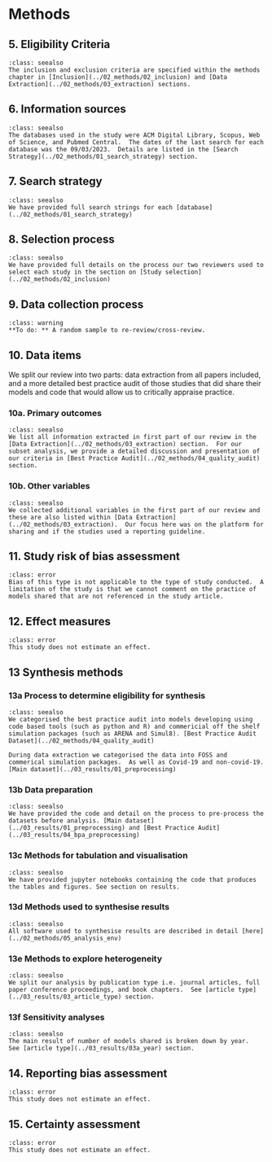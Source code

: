 # Methods

## 5. Eligibility Criteria

`````{admonition} COMPLETED
:class: seealso
The inclusion and exclusion criteria are specified within the methods chapter in [Inclusion](../02_methods/02_inclusion) and [Data Extraction](../02_methods/03_extraction) sections.
`````

## 6. Information sources

`````{admonition} COMPLETED
:class: seealso
The databases used in the study were ACM Digital Library, Scopus, Web of Science, and Pubmed Central.  The dates of the last search for each database was the 09/03/2023.  Details are listed in the [Search Strategy](../02_methods/01_search_strategy) section.
`````

## 7. Search strategy

`````{admonition} COMPLETED
:class: seealso
We have provided full search strings for each [database](../02_methods/01_search_strategy)
`````

## 8. Selection process

`````{admonition} COMPLETED
:class: seealso
We have provided full details on the process our two reviewers used to select each study in the section on [Study selection](../02_methods/02_inclusion)
`````

## 9. Data collection process

`````{admonition} INCOMPLETE
:class: warning
**To do: ** A random sample to re-review/cross-review.
`````

## 10. Data items

We split our review into two parts: data extraction from all papers included, and a more detailed best practice audit of those studies that did share their models and code that would allow us to critically appraise practice.  

### 10a. Primary outcomes

`````{admonition} COMPLETED
:class: seealso
We list all information extracted in first part of our review in the [Data Extraction](../02_methods/03_extraction) section.  For our subset analysis, we provide a detailed discussion and presentation of our criteria in [Best Practice Audit](../02_methods/04_quality_audit) section.
`````

### 10b. Other variables

`````{admonition} COMPLETED
:class: seealso
We collected additional variables in the first part of our review and these are also listed within [Data Extraction](../02_methods/03_extraction).  Our focus here was on the platform for sharing and if the studies used a reporting guideline.
`````

## 11. Study risk of bias assessment

`````{admonition} NOT APPLICABLE
:class: error
Bias of this type is not applicable to the type of study conducted.  A limitation of the study is that we cannot comment on the practice of models shared that are not referenced in the study article.
`````

## 12. Effect measures

`````{admonition} NOT APPLICABLE
:class: error
This study does not estimate an effect.
`````

## 13 Synthesis methods

### 13a Process to determine eligibility for synthesis

`````{admonition} COMPLETE
:class: seealso
We categorised the best practice audit into models developing using code based tools (such as python and R) and commericial off the shelf simulation packages (such as ARENA and Simul8). [Best Practice Audit Dataset](../02_methods/04_quality_audit)

During data extraction we categorised the data into FOSS and commerical simulation packages.  As well as Covid-19 and non-covid-19. [Main dataset](../03_results/01_preprocessing) 

`````

### 13b Data preparation

`````{admonition} COMPLETE
:class: seealso
We have provided the code and detail on the process to pre-process the datasets before analysis. [Main dataset](../03_results/01_preprocessing) and [Best Practice Audit](../03_results/04_bpa_preprocessing)
`````

### 13c Methods for tabulation and visualisation

`````{admonition} COMPLETE
:class: seealso
We have provided jupyter notebooks containing the code that produces the tables and figures. See section on results. 
`````

### 13d Methods used to synthesise results

`````{admonition} COMPLETE
:class: seealso
All software used to synthesise results are described in detail [here](../02_methods/05_analysis_env)
`````

### 13e Methods to explore heterogeneity

`````{admonition} COMPLETED
:class: seealso
We split our analysis by publication type i.e. journal articles, full paper conference proceedings, and book chapters.  See [article type](../03_results/03_article_type) section.
`````

### 13f Sensitivity analyses

`````{admonition} COMPLETED
:class: seealso
The main result of number of models shared is broken down by year.  See [article type](../03_results/03a_year) section.
`````

## 14. Reporting bias assessment

`````{admonition} NOT APPLICABLE
:class: error
This study does not estimate an effect.
`````
## 15. Certainty assessment

`````{admonition} NOT APPLICABLE
:class: error
This study does not estimate an effect.
`````




